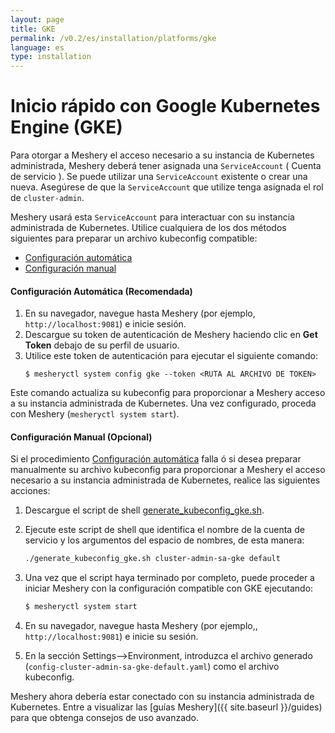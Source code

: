 ```yaml
---
layout: page
title: GKE
permalink: /v0.2/es/installation/platforms/gke
language: es
type: installation
---
```


# Inicio rápido con Google Kubernetes Engine (GKE)

Para otorgar a Meshery el acceso necesario a su instancia de Kubernetes administrada,
Meshery deberá tener asignada una `ServiceAccount` ( Cuenta de servicio ). Se puede utilizar una `ServiceAccount` existente o crear una nueva. Asegúrese de que la `ServiceAccount` que utilize tenga asignada el rol de `cluster-admin`.

Meshery usará esta `ServiceAccount` para interactuar con su instancia administrada de Kubernetes. Utilice cualquiera de los dos métodos siguientes para preparar un archivo kubeconfig compatible:

- [Configuración automática](#configuración-automática-recomendada)
- [Configuración manual](#configuración-manual-opcional)

#### **Configuración Automática** (Recomendada)

1. En su navegador, navegue hasta Meshery (por ejemplo, `http://localhost:9081`) e inicie sesión.
1. Descargue su token de autenticación de Meshery haciendo clic en **Get Token** debajo de su perfil de usuario.
1. Utilice este token de autenticación para ejecutar el siguiente comando:
   ```
   $ mesheryctl system config gke --token <RUTA AL ARCHIVO DE TOKEN>
   ```

Este comando actualiza su kubeconfig para proporcionar a Meshery acceso a su instancia administrada de Kubernetes.
Una vez configurado, proceda con Meshery (`mesheryctl system start`).

#### **Configuración Manual** (Opcional)

Si el procedimiento [Configuración automática](#configuración-automática-recomendada) falla ó si desea preparar manualmente su archivo kubeconfig para proporcionar a Meshery el acceso necesario a su instancia administrada de Kubernetes, realice las siguientes acciones:

1. Descargue el script de shell [generate_kubeconfig_gke.sh](./generate_kubeconfig_gke.sh).
1. Ejecute este script de shell que identifica el nombre de la cuenta de servicio y los argumentos del espacio de nombres, de esta manera:

   ```sh
   ./generate_kubeconfig_gke.sh cluster-admin-sa-gke default
   ```

1. Una vez que el script haya terminado por completo, puede proceder a iniciar Meshery con la configuración compatible con GKE ejecutando:

   ```sh
   $ mesheryctl system start
   ```

1. En su navegador, navegue hasta Meshery (por ejemplo,, `http://localhost:9081`) e inicie su sesión.
1. En la sección Settings-->Environment, introduzca el archivo generado (`config-cluster-admin-sa-gke-default.yaml`) como el archivo kubeconfig.

Meshery ahora debería estar conectado con su instancia administrada de Kubernetes. Entre a visualizar las [guías Meshery]({{ site.baseurl }}/guides) para que obtenga consejos de uso avanzado.
